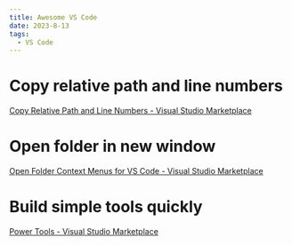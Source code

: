 ```yaml
---
title: Awesome VS Code
date: 2023-8-13
tags:
  - VS Code
---
```


# Copy relative path and line numbers

[Copy Relative Path and Line Numbers - Visual Studio Marketplace](https://marketplace.visualstudio.com/items?itemName=ezforo.copy-relative-path-and-line-numbers)

# Open folder in new window

[Open Folder Context Menus for VS Code - Visual Studio Marketplace](https://marketplace.visualstudio.com/items?itemName=chrisdias.vscode-opennewinstance)

# Build simple tools quickly

[Power Tools - Visual Studio Marketplace](https://marketplace.visualstudio.com/items?itemName=egomobile.vscode-powertools)
